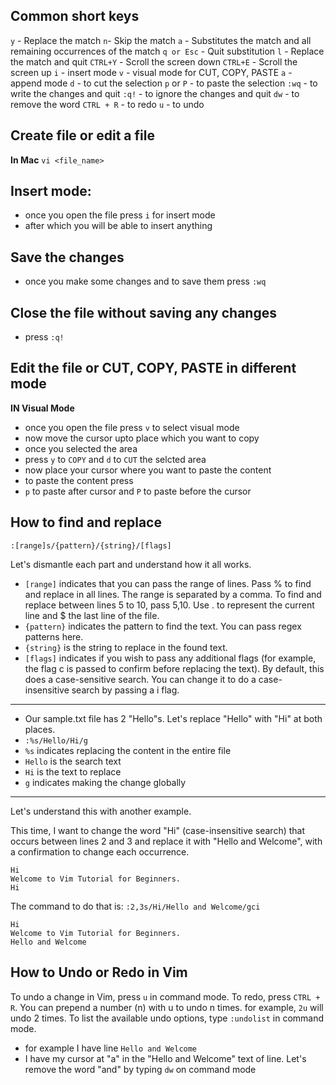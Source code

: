 ## Common short keys

`y` - Replace the match
`n`- Skip the match
`a` - Substitutes the match and all remaining occurrences of the match
`q or Esc` - Quit substitution
`l` - Replace the match and quit
`CTRL+Y` - Scroll the screen down
`CTRL+E` - Scroll the screen up
`i` - insert mode
`v` - visual mode for CUT, COPY, PASTE
`a` - append mode
`d` - to cut the selection
`p` or `P` - to paste the selection
`:wq` - to write the changes and quit
`:q!` - to ignore the changes and quit
`dw` - to remove the word
`CTRL + R` - to redo
`u` - to undo

## Create file or edit a file

**In Mac**
`vi <file_name>`

## Insert mode:

- once you open the file press `i` for insert mode
- after which you will be able to insert anything

## Save the changes

- once you make some changes and to save them press `:wq`

## Close the file without saving any changes

- press `:q!`

## Edit the file or CUT, COPY, PASTE in different mode

**IN Visual Mode**

- once you open the file press `v` to select visual mode
- now move the cursor upto place which you want to copy
- once you selected the area
- press `y` to `COPY` and `d` to `CUT` the selcted area
- now place your cursor where you want to paste the content
- to paste the content press
- `p` to paste after cursor and `P` to paste before the cursor

## How to find and replace

`:[range]s/{pattern}/{string}/[flags]`

Let's dismantle each part and understand how it all works.

- `[range]` indicates that you can pass the range of lines. Pass % to find and replace in all lines. The range is separated by a comma. To find and replace between lines 5 to 10, pass 5,10. Use . to represent the current line and $ the last line of the file.
- `{pattern}` indicates the pattern to find the text. You can pass regex patterns here.
- `{string}` is the string to replace in the found text.
- `[flags]` indicates if you wish to pass any additional flags (for example, the flag c is passed to confirm before replacing the text). By default, this does a case-sensitive search. You can change it to do a case-insensitive search by passing a i flag.

---

- Our sample.txt file has 2 "Hello"s. Let's replace "Hello" with "Hi" at both places.
- `:%s/Hello/Hi/g`
- `%s` indicates replacing the content in the entire file
- `Hello` is the search text
- `Hi` is the text to replace
- `g` indicates making the change globally

---

Let's understand this with another example.

This time, I want to change the word "Hi" (case-insensitive search) that occurs between lines 2 and 3 and replace it with "Hello and Welcome", with a confirmation to change each occurrence.

```
Hi
Welcome to Vim Tutorial for Beginners.
Hi
```

The command to do that is:
`:2,3s/Hi/Hello and Welcome/gci`

```
Hi
Welcome to Vim Tutorial for Beginners.
Hello and Welcome
```

## How to Undo or Redo in Vim

To undo a change in Vim, press `u` in command mode. To redo, press `CTRL + R`. You can prepend a number (n) with u to undo n times. for example, `2u` will undo 2 times. To list the available undo options, type `:undolist` in command mode.

- for example I have line `Hello and Welcome`
- I have my cursor at "a" in the "Hello and Welcome" text of line. Let's remove the word "and" by typing `dw` on command mode
